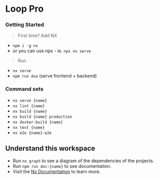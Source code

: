 # Loop Pro

### Getting Started

> First time? Add NX
- `npm i -g nx` 
- or you can use npx - ie. `npx nx serve`

> Run
- `nx serve`
- `npm run duo` (serve frontend + backend)

### Command sets
- `nx serve {name}`
- `nx lint {name}`
- `nx build {name}`
- `nx build {name} production`
- `nx docker-build {name}`
- `nx test {name}`
- `nx e2e {name}-e2e`

## Understand this workspace
- Run `nx graph` to see a diagram of the dependencies of the projects.
- Run `npm run doc:{name}` to see documentation.
- Visit the [Nx Documentation](https://nx.dev) to learn more.


